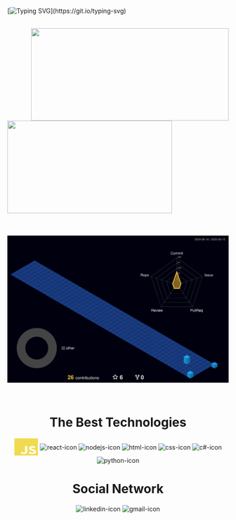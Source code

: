 [![Typing SVG](https://readme-typing-svg.herokuapp.com/?color=9326ff&size=35&center=true&vCenter=true&width=1000&lines=HELLO,+My+Name+is+Lucas;I+From+Brasil;I+study+systems+development;Be+Welcome!)](https://git.io/typing-svg)

<br>

<div>
  <img  align="right" height="210em" width="450em" src="https://github-readme-stats.vercel.app/api?username=lucas-0liveira&show_icons=true&theme=midnight-purple&include_all_commits=true&count_private=true"/>
  <img  height="210em" width="375em" src="https://github-readme-stats.vercel.app/api/top-langs/?username=lucas-0liveira&hide_progress=true&layout=compact&langs_count=6&card_width=120&theme=midnight-purple"/>
</div>

<br>
<br>

<div align="center">
  
  ![Status](./profile-3d-contrib/profile-night-view.svg)
 
</div>

<br>

<div  align="center"> 
  <div style="display: inline_block">
  <h1 align="center"> The Best Technologies </h1>
    <img align="center" height="40" width="55" alt="js-icon"  src="https://raw.githubusercontent.com/devicons/devicon/master/icons/javascript/javascript-plain.svg">
    <img align="center" height="40" width="55" alt="react-icon" src="https://cdn.jsdelivr.net/gh/devicons/devicon/icons/react/react-original.svg">
    <img align="center" height="40" width="55" alt="nodejs-icon" src="https://cdn.jsdelivr.net/gh/devicons/devicon/icons/nodejs/nodejs-original.svg">
    <img align="center" height="40" width="55" alt="html-icon" src="https://cdn.jsdelivr.net/gh/devicons/devicon/icons/html5/html5-original.svg">
    <img align="center" height="40" width="55" alt="css-icon" src="https://cdn.jsdelivr.net/gh/devicons/devicon/icons/css3/css3-original.svg">
    <img align="center" height="43" width="55" alt="c#-icon" src="https://cdn.jsdelivr.net/gh/devicons/devicon/icons/csharp/csharp-original.svg">
    <img align="center" height="46" width="55" alt="python-icon" src="https://cdn.jsdelivr.net/gh/devicons/devicon/icons/python/python-original.svg">
</div>

<div  align="center"> 
  <h1 align="center"> Social Network </h1>
   <img align="center" height="40" width="60" alt="linkedin-icon" src="https://cdn.jsdelivr.net/gh/devicons/devicon/icons/linkedin/linkedin-original.svg">
   <img align="center" height="40" width="50" alt="gmail-icon" src="https://uxwing.com/wp-content/themes/uxwing/download/brands-and-social-media/gmail-icon.svg">
</div>
